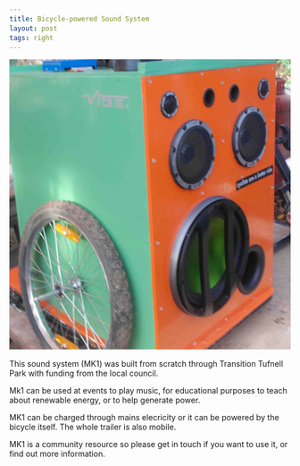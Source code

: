```yaml
---
title: Bicycle-powered Sound System
layout: post
tags: right
---
```


![post.title](/images/mk1.jpg)

This sound system (MK1) was built from scratch through Transition Tufnell Park with funding from the local council.

Mk1 can be used at events to play music, for educational purposes to teach about renewable energy, or to help generate power.

MK1 can be charged through mains elecricity or it can be powered by the bicycle itself. The whole trailer is also mobile.

MK1 is a community resource so please get in touch if you want to use it, or find out more information.